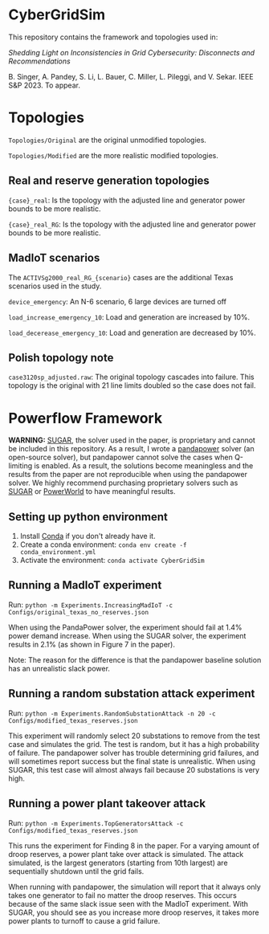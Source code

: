 # CyberGridSim

This repository contains the framework and topologies used in:

*Shedding Light on Inconsistencies in Grid Cybersecurity: Disconnects and Recommendations*

B. Singer, A. Pandey, S. Li, L. Bauer, C. Miller, L. Pileggi, and V. Sekar. IEEE S&P 2023. To appear.

# Topologies

`Topologies/Original` are the original unmodified topologies.

`Topologies/Modified` are the more realistic modified topologies.

## Real and reserve generation topologies

`{case}_real`: Is the topology with the adjusted line and generator power bounds to be more realistic.

`{case}_real_RG`: Is the topology with the adjusted line and generator power bounds to be more realistic.

## MadIoT scenarios
The `ACTIVSg2000_real_RG_{scenario}` cases are the additional Texas scenarios used in the study.

`device_emergency`: An N-6 scenario, 6 large devices are turned off

`load_increase_emergency_10`: Load and generation are increased by 10\%.

`load_decerease_emergency_10`: Load and generation are decreased by 10\%.

## Polish topology note

`case3120sp_adjusted.raw`: The original topology cascades into failure.
This topology is the original with 21 line limits doubled so the case does not fail.

# Powerflow Framework

**WARNING:**
[SUGAR](https://www.pearlstreettechnologies.com/), the solver used in the paper, is proprietary and cannot be included
in this repository. As a result, I wrote a [pandapower](https://www.pandapower.org/) solver (an open-source solver),
but pandapower cannot solve the cases when Q-limiting is enabled. As a result, the solutions become meaningless and the
results from the paper are not reproducible when using the pandapower solver. We highly recommend purchasing proprietary
solvers such as [SUGAR](https://www.pearlstreettechnologies.com/) or [PowerWorld](https://www.powerworld.com/) to have
meaningful results.

## Setting up python environment

1. Install [Conda](https://www.anaconda.com/) if you don't already have it.
2. Create a conda environment: `conda env create -f conda_environment.yml`
3. Activate the environment: `conda activate CyberGridSim`

## Running a MadIoT experiment
Run: `python -m Experiments.IncreasingMadIoT -c Configs/original_texas_no_reserves.json`

When using the PandaPower solver, the experiment should fail at 1.4% power demand increase.
When using the SUGAR solver, the experiment results in 2.1% (as shown in Figure 7 in the paper).

Note: The reason for the difference is that the pandapower baseline solution has an unrealistic slack power.

## Running a random substation attack experiment
Run: `python -m Experiments.RandomSubstationAttack -n 20 -c Configs/modified_texas_reserves.json`

This experiment will randomly select 20 substations to remove from the test case and simulates the grid.
The test is random, but it has a high probability of failure. The pandapower solver has trouble determining grid failures,
and will sometimes report success but the final state is unrealistic. When using SUGAR, this test case will almost always
fail because 20 substations is very high.

## Running a power plant takeover attack
Run: `python -m Experiments.TopGeneratorsAttack -c Configs/modified_texas_reserves.json`

This runs the experiment for Finding 8 in the paper. For a varying amount of droop reserves, a
power plant take over attack is simulated. The attack simulated, is the largest generators (starting from 10th largest)
are sequentially shutdown until the grid fails.

When running with pandapower, the simulation will report that it always only takes one generator to fail no matter the 
droop reserves. This occurs because of the same slack issue seen with the MadIoT experiment. With SUGAR,
you should see as you increase more droop reserves, it takes more power plants to turnoff to cause a grid failure.